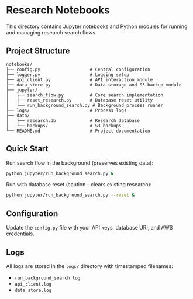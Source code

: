 # Research Notebooks

This directory contains Jupyter notebooks and Python modules for running and managing research search flows.

## Project Structure

```
notebooks/
├── config.py                   # Central configuration
├── logger.py                   # Logging setup
├── api_client.py               # API interaction module
├── data_store.py               # Data storage and S3 backup module
├── jupyter/
│   ├── search_flow.py          # Core search implementation
│   ├── reset_research.py       # Database reset utility
│   └── run_background_search.py # Background process runner
├── logs/                       # Process logs
├── data/
│   ├── research.db             # Research database
│   └── backups/                # S3 backups
└── README.md                   # Project documentation
```

## Quick Start

Run search flow in the background (preserves existing data):
```bash
python jupyter/run_background_search.py &
```

Run with database reset (caution - clears existing research):
```bash
python jupyter/run_background_search.py --reset &
```

## Configuration

Update the `config.py` file with your API keys, database URI, and AWS credentials.

## Logs

All logs are stored in the `logs/` directory with timestamped filenames:
- `run_background_search.log`
- `api_client.log`
- `data_store.log`


